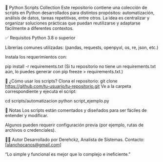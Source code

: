 🐍 Python Scripts Collection
Este repositorio contiene una colección de scripts en Python desarrollados para distintos propósitos: automatización, análisis de datos, tareas repetitivas, entre otros. La idea es centralizar y organizar soluciones prácticas que puedan reutilizarse y adaptarse fácilmente a diferentes contextos.

✅ Requisitos
Python 3.8 o superior

Librerías comunes utilizadas:
(pandas, requests, openpyxl, os, re, json, etc.)

Instala los requerimientos con:

pip install -r requirements.txt
(Si tu repositorio no tiene un requirements.txt aún, lo puedes generar con pip freeze > requirements.txt.)

🚀 ¿Cómo usar los scripts?
Clona el repositorio:
git clone https://github.com/tu-usuario/tu-repositorio.git
Ve a la carpeta correspondiente y ejecuta el script:

cd scripts/automatizacion
python script_ejemplo.py

📌 Notas
Los scripts están comentados y diseñados para ser fáciles de entender y modificar.

Algunos pueden requerir configuración previa (por ejemplo, rutas de archivos o credenciales).

🧑‍💻 Autor
Desarrollado por Derehckz, Analista de Sistemas.
Contacto: [alanchocanos@gmail.com]

“Lo simple y funcional es mejor que lo complejo e ineficiente.”
